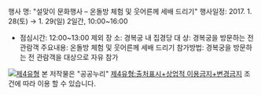 행사 명: "설맞이 문화행사 – 온돌방 체험 및 웃어른께 세배 드리기"
행사일정: 2017. 1. 28(토) → 1. 29(일) 2일간, 10:00~16:00
* 점심시간: 12:00~13:00 제외
장 소: 경복궁 내 집경당
대 상: 경복궁을 방문하는 전 관람객
주요내용: 온돌방 체험 및 웃어른께 세배 드리기
참가방법: 경복궁을 방문하는 전 관람객을 대상으로 자유 참가

[![제4유형](http://www.kogl.or.kr/open/web/images/images_2014/codetype/new_img_opentype04.png)](http://www.kogl.or.kr/info/licenseType4.do) 본 저작물은 "공공누리" [제4유형:출처표시+상업적 이용금지+변경금지](http://www.kogl.or.kr/info/licenseType4.do) 조건에 따라 이용 할 수 있습니다.